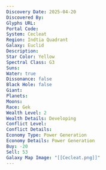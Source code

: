 ```yaml
---
Discovery Date: 2025-04-20
Discovered By:
Glyphs URL:
Portal Code:
System: Cecleat
Region: Indtia Quadrant
Galaxy: Euclid
Description:
Star Color: Yellow
Spectral Class: G3
Suns:
Water: true
Dissonance: false
Black Hole: false
Giant:
Planets:
Moons:
Race: Gek
Wealth Level: 2
Wealth Details: Developing
Conflict Level:
Conflict Details:
Economy Type: Power Generation
Economy Details: Power Generation
Buy: -20
Sell: 53
Galaxy Map Image: "[[Cecleat.png]]"
---
```

